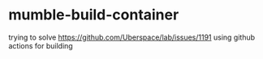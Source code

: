 # mumble-build-container

trying to solve https://github.com/Uberspace/lab/issues/1191 using github actions for building
